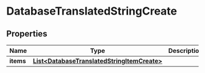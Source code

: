 
# DatabaseTranslatedStringCreate

## Properties
Name | Type | Description | Notes
------------ | ------------- | ------------- | -------------
**items** | [**List&lt;DatabaseTranslatedStringItemCreate&gt;**](DatabaseTranslatedStringItemCreate.md) |  |  [optional]



